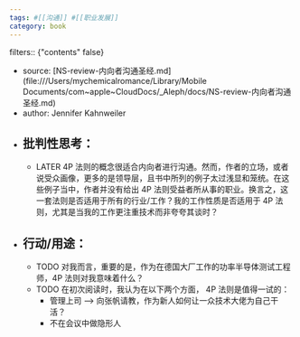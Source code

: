 ```yaml
---
tags: #[[沟通]] #[[职业发展]]
category: book
---
```


filters:: {"contents" false}

- source: [NS-review-内向者沟通圣经.md](file:///Users/mychemicalromance/Library/Mobile Documents/com~apple~CloudDocs/_Aleph/docs/NS-review-内向者沟通圣经.md)
- author: Jennifer Kahnweiler
- ## 批判性思考：
	- LATER 4P 法则的概念很适合内向者进行沟通。然而，作者的立场，或者说受众画像，更多的是领导层，且书中所列的例子太过浅显和笼统。在这些例子当中，作者并没有给出 4P 法则受益者所从事的职业。换言之，这一套法则是否适用于所有的行业/工作？我的工作性质是否适用于 4P 法则，尤其是当我的工作更注重技术而非夸夸其谈时？
- ## 行动/用途：
	- TODO 对我而言，重要的是，作为在德国大厂工作的功率半导体测试工程师，4P 法则对我意味着什么？
	- TODO 在初次阅读时，我认为在以下两个方面， 4P 法则是值得一试的：
		- 管理上司 --> 向张帆请教，作为新人如何让一众技术大佬为自己干活？
		- 不在会议中做隐形人